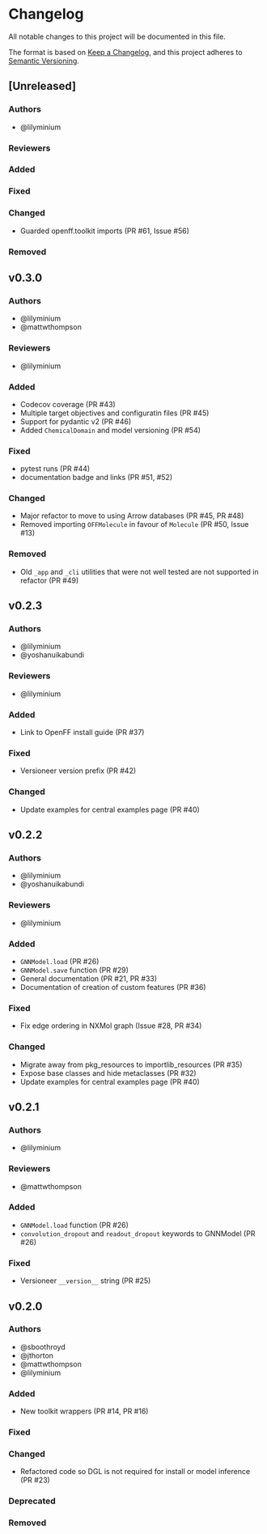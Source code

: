 # Changelog
All notable changes to this project will be documented in this file.

The format is based on [Keep a Changelog](https://keepachangelog.com/en/1.0.0/),
and this project adheres to [Semantic Versioning](https://semver.org/spec/v2.0.0.html).

<!--
The rules for this file:
  * entries are sorted newest-first.
  * summarize sets of changes - don't reproduce every git log comment here.
  * don't ever delete anything.
  * keep the format consistent (79 char width, M/D/Y date format) and do not
    use tabs but use spaces for formatting
  * accompany each entry with github issue/PR number (Issue #xyz)
-->

## [Unreleased]

### Authors
<!-- GitHub usernames of contributors to this release -->
- @lilyminium

### Reviewers

### Added

### Fixed
<!-- Bug fixes -->

### Changed
<!-- Changes in existing functionality -->
- Guarded openff.toolkit imports (PR #61, Issue #56)

### Removed

## v0.3.0

### Authors
<!-- GitHub usernames of contributors to this release -->
- @lilyminium
- @mattwthompson

### Reviewers
- @lilyminium

### Added
- Codecov coverage (PR #43)
- Multiple target objectives and configuratin files (PR #45)
- Support for pydantic v2 (PR #46)
- Added `ChemicalDomain` and model versioning (PR #54)


### Fixed
<!-- Bug fixes -->
- pytest runs (PR #44)
- documentation badge and links (PR #51, #52)

### Changed
<!-- Changes in existing functionality -->
- Major refactor to move to using Arrow databases (PR #45, PR #48)
- Removed importing `OFFMolecule` in favour of `Molecule` (PR #50, Issue #13)

### Removed
- Old `_app` and `_cli` utilities that were not well tested
  are not supported in refactor (PR #49)

## v0.2.3

### Authors
<!-- GitHub usernames of contributors to this release -->
- @lilyminium
- @yoshanuikabundi

### Reviewers
- @lilyminium

### Added
- Link to OpenFF install guide (PR #37)

### Fixed
<!-- Bug fixes -->
- Versioneer version prefix (PR #42)

### Changed
<!-- Changes in existing functionality -->
- Update examples for central examples page (PR #40)

## v0.2.2

### Authors
<!-- GitHub usernames of contributors to this release -->
- @lilyminium
- @yoshanuikabundi

### Reviewers
- @lilyminium

### Added
- `GNNModel.load` (PR #26)
- `GNNModel.save` function (PR #29)
- General documentation (PR #21, PR #33)
- Documentation of creation of custom features (PR #36)

### Fixed
<!-- Bug fixes -->
- Fix edge ordering in NXMol graph (Issue #28, PR #34)

### Changed
<!-- Changes in existing functionality -->
- Migrate away from pkg_resources to importlib_resources (PR #35)
- Expose base classes and hide metaclasses (PR #32)
- Update examples for central examples page (PR #40)

## v0.2.1

### Authors
<!-- GitHub usernames of contributors to this release -->
- @lilyminium

### Reviewers
- @mattwthompson

### Added
- `GNNModel.load` function (PR #26)
- `convolution_dropout` and `readout_dropout` keywords to GNNModel (PR #26)

### Fixed
<!-- Bug fixes -->
- Versioneer `__version__` string (PR #25)

## v0.2.0

### Authors
<!-- GitHub usernames of contributors to this release -->
- @sboothroyd
- @jthorton
- @mattwthompson
- @lilyminium

### Added
<!-- New added features -->
- New toolkit wrappers (PR #14, PR #16)

### Fixed
<!-- Bug fixes -->

### Changed
<!-- Changes in existing functionality -->
- Refactored code so DGL is not required for install or model inference (PR #23)

### Deprecated
<!-- Soon-to-be removed features -->

### Removed
<!-- Removed features -->

